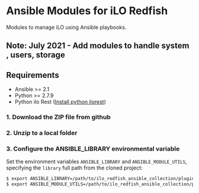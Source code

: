# Ansible Modules for iLO Redfish

Modules to manage iLO using Ansible playbooks.

## Note: July 2021 - Add modules to handle system , users, storage
## Requirements

 - Ansible >= 2.1
 - Python >= 2.7.9
 -  Python ilo Rest  ([Install python ilorest](https://github.com/HewlettPackard/python-ilorest-library))


### 1. Download the ZIP file from github
### 2. Unzip to a local folder


### 3. Configure the ANSIBLE_LIBRARY environmental variable

Set the environment variables `ANSIBLE_LIBRARY` and `ANSIBLE_MODULE_UTILS`, specifying the `library` full path from the cloned project:

```bash
$ export ANSIBLE_LIBRARY=/path/to/ilo_redfish_ansible_collection/plugins/modules
$ export ANSIBLE_MODULE_UTILS=/path/to/ilo_redfish_ansible_collection/plugins/module_utils


